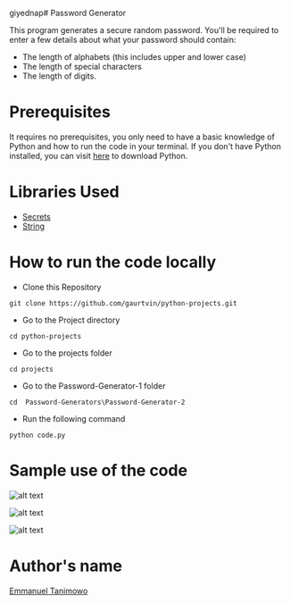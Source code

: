 giyednap# Password Generator

This program generates a secure random password. You'll be required to enter a few details about what your password should contain:

- The length of alphabets (this includes upper and lower case) 
- The length of special characters 
- The length of digits.

# Prerequisites

It requires no prerequisites, you only need to have a basic knowledge of Python and how to run the code in your terminal. If you don't have Python installed, you can visit [here](https://www.python.org/downloads/) to download Python.

# Libraries Used

* [Secrets](https://docs.python.org/3/library/secrets.html)
* [String](https://docs.python.org/3/library/string.html)

# How to run the code locally

- Clone this Repository

```
git clone https://github.com/gaurtvin/python-projects.git
```

- Go to the Project directory

```
cd python-projects
```

- Go to the projects folder

```
cd projects
```

- Go to the Password-Generator-1 folder

```
cd  Password-Generators\Password-Generator-2
```

- Run the following command

```
python code.py
```

# Sample use of the code

![alt text](https://github.com/Mannuel25/python-projects/blob/master/projects/Password-Generators/Password-Generator-2/screenshot_1.png)

![alt text](https://github.com/Mannuel25/python-projects/blob/master/projects/Password-Generators/Password-Generator-2/screenshot_2.png)

![alt text](https://github.com/Mannuel25/python-projects/blob/master/projects/Password-Generators/Password-Generator-2/screenshot_3.png)

# Author's name

[Emmanuel Tanimowo](https://github.com/Mannuel25)